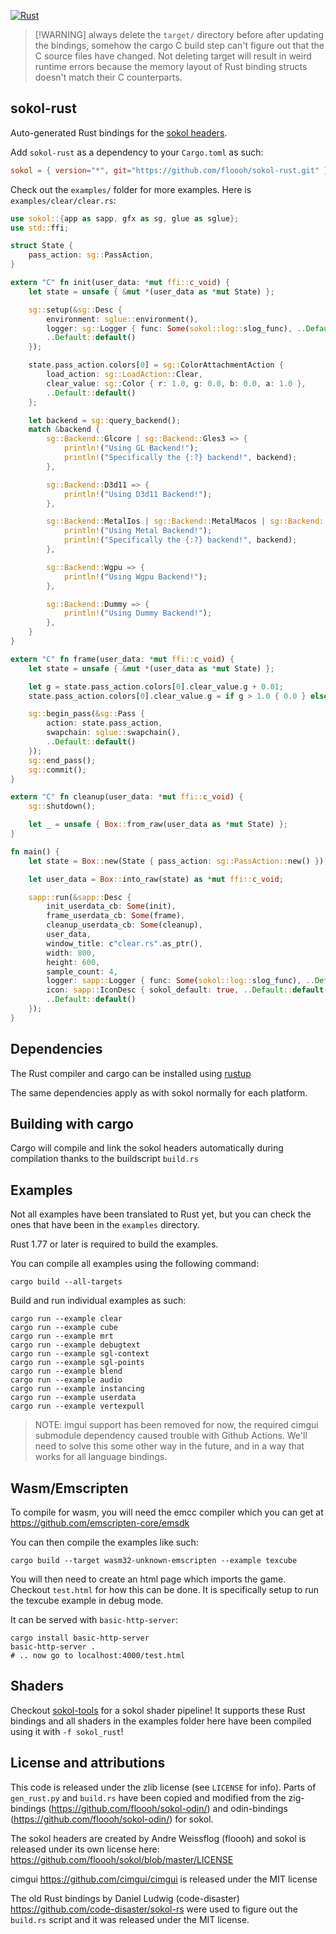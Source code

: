 [![Rust](https://github.com/floooh/sokol-rust/actions/workflows/main.yml/badge.svg)](https://github.com/floooh/sokol-rust/actions/workflows/main.yml)

> [!WARNING] always delete the `target/` directory before after updating the bindings,
> somehow the cargo C build step can't figure out that the C source files have changed.
> Not deleting target will result in weird runtime errors because the memory layout of
> Rust binding structs doesn't match their C counterparts.

## sokol-rust
Auto-generated Rust bindings for the [sokol headers](https://github.com/floooh/sokol).

Add `sokol-rust` as a dependency to your `Cargo.toml` as such:
```toml
sokol = { version="*", git="https://github.com/floooh/sokol-rust.git" }
```

Check out the `examples/` folder for more examples. Here is `examples/clear/clear.rs`:
```rust
use sokol::{app as sapp, gfx as sg, glue as sglue};
use std::ffi;

struct State {
    pass_action: sg::PassAction,
}

extern "C" fn init(user_data: *mut ffi::c_void) {
    let state = unsafe { &mut *(user_data as *mut State) };

    sg::setup(&sg::Desc {
        environment: sglue::environment(),
        logger: sg::Logger { func: Some(sokol::log::slog_func), ..Default::default() },
        ..Default::default()
    });

    state.pass_action.colors[0] = sg::ColorAttachmentAction {
        load_action: sg::LoadAction::Clear,
        clear_value: sg::Color { r: 1.0, g: 0.0, b: 0.0, a: 1.0 },
        ..Default::default()
    };

    let backend = sg::query_backend();
    match &backend {
        sg::Backend::Glcore | sg::Backend::Gles3 => {
            println!("Using GL Backend!");
            println!("Specifically the {:?} backend!", backend);
        },

        sg::Backend::D3d11 => {
            println!("Using D3d11 Backend!");
        },

        sg::Backend::MetalIos | sg::Backend::MetalMacos | sg::Backend::MetalSimulator => {
            println!("Using Metal Backend!");
            println!("Specifically the {:?} backend!", backend);
        },

        sg::Backend::Wgpu => {
            println!("Using Wgpu Backend!");
        },

        sg::Backend::Dummy => {
            println!("Using Dummy Backend!");
        },
    }
}

extern "C" fn frame(user_data: *mut ffi::c_void) {
    let state = unsafe { &mut *(user_data as *mut State) };

    let g = state.pass_action.colors[0].clear_value.g + 0.01;
    state.pass_action.colors[0].clear_value.g = if g > 1.0 { 0.0 } else { g };

    sg::begin_pass(&sg::Pass {
        action: state.pass_action,
        swapchain: sglue::swapchain(),
        ..Default::default()
    });
    sg::end_pass();
    sg::commit();
}

extern "C" fn cleanup(user_data: *mut ffi::c_void) {
    sg::shutdown();

    let _ = unsafe { Box::from_raw(user_data as *mut State) };
}

fn main() {
    let state = Box::new(State { pass_action: sg::PassAction::new() });

    let user_data = Box::into_raw(state) as *mut ffi::c_void;

    sapp::run(&sapp::Desc {
        init_userdata_cb: Some(init),
        frame_userdata_cb: Some(frame),
        cleanup_userdata_cb: Some(cleanup),
        user_data,
        window_title: c"clear.rs".as_ptr(),
        width: 800,
        height: 600,
        sample_count: 4,
        logger: sapp::Logger { func: Some(sokol::log::slog_func), ..Default::default() },
        icon: sapp::IconDesc { sokol_default: true, ..Default::default() },
        ..Default::default()
    });
}
```

## Dependencies
The Rust compiler and cargo can be installed using [rustup](https://rustup.rs/)

The same dependencies apply as with sokol normally for each platform.

## Building with cargo
Cargo will compile and link the sokol headers automatically during compilation thanks to the buildscript `build.rs`

## Examples
Not all examples have been translated to Rust yet, but you can check the ones that have been in the `examples` directory.

Rust 1.77 or later is required to build the examples.

You can compile all examples using the following command:
```console
cargo build --all-targets
```

Build and run individual examples as such:
```console
cargo run --example clear
cargo run --example cube
cargo run --example mrt
cargo run --example debugtext
cargo run --example sgl-context
cargo run --example sgl-points
cargo run --example blend
cargo run --example audio
cargo run --example instancing
cargo run --example userdata
cargo run --example vertexpull
```

>NOTE: imgui support has been removed for now, the required cimgui submodule dependency caused trouble with
> Github Actions. We'll need to solve this some other way in the future, and in a way that works for all
> language bindings.

## Wasm/Emscripten
To compile for wasm, you will need the emcc compiler which you can get at https://github.com/emscripten-core/emsdk

You can then compile the examples like such:

```console
cargo build --target wasm32-unknown-emscripten --example texcube
```

You will then need to create an html page which imports the game. Checkout `test.html` for how this can be done. It is specifically setup to
run the texcube example in debug mode.

It can be served with `basic-http-server`:
```console
cargo install basic-http-server
basic-http-server .
# .. now go to localhost:4000/test.html
```

## Shaders
Checkout [sokol-tools](https://github.com/floooh/sokol-tools) for a sokol shader pipeline! It supports these Rust bindings and all shaders in the examples folder
here have been compiled using it with `-f sokol_rust`!

## License and attributions
This code is released under the zlib license (see `LICENSE` for info). Parts of `gen_rust.py` and `build.rs` have been copied and modified from
the zig-bindings (https://github.com/floooh/sokol-odin/) and odin-bindings (https://github.com/floooh/sokol-odin/) for sokol.

The sokol headers are created by Andre Weissflog (floooh) and sokol is released under its own license here: https://github.com/floooh/sokol/blob/master/LICENSE

cimgui https://github.com/cimgui/cimgui is released under the MIT license

The old Rust bindings by Daniel Ludwig (code-disaster) https://github.com/code-disaster/sokol-rs were used to figure out the `build.rs` script and it was released under the MIT license.
